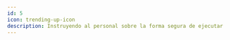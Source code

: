 ```yaml
---
id: 5
icon: trending-up-icon
description: Instruyendo al personal sobre la forma segura de ejecutar sus labores.
---
```

